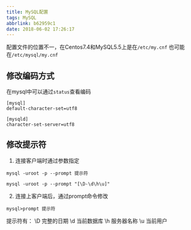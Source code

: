 ```yaml
---
title: MySQL配置
tags: MySQL
abbrlink: b62959c1
date: 2018-06-02 17:26:17
---
```


配置文件的位置不一，在Centos7.4和MySQL5.5上是在`/etc/my.cnf`
也可能在`/etc/mysql/my.cnf`

## 修改编码方式
在mysql中可以通过`status`查看编码

```
[mysql]
default-character-set=utf8

[mysqld]
character-set-server=utf8
```
<!--more-->
## 修改提示符

1. 连接客户端时通过参数指定
```
mysql -uroot -p --prompt 提示符

mysql -uroot -p --prompt "[\D-\d\h\u]"
```
2. 连接上客户端后，通过prompt命令修改
```
mysql>prompt 提示符
```


提示符有：
\D     完整的日期
\d     当前数据库
\h     服务器名称
\u     当前用户























